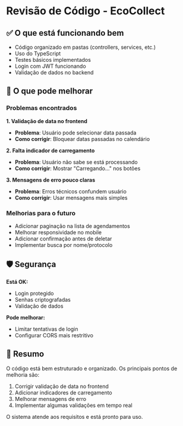 # Revisão de Código - EcoCollect

## ✅ O que está funcionando bem

- Código organizado em pastas (controllers, services, etc.)
- Uso do TypeScript
- Testes básicos implementados
- Login com JWT funcionando
- Validação de dados no backend

## 🔧 O que pode melhorar

### Problemas encontrados

**1. Validação de data no frontend**
- **Problema**: Usuário pode selecionar data passada
- **Como corrigir**: Bloquear datas passadas no calendário

**2. Falta indicador de carregamento**
- **Problema**: Usuário não sabe se está processando
- **Como corrigir**: Mostrar "Carregando..." nos botões

**3. Mensagens de erro pouco claras**
- **Problema**: Erros técnicos confundem usuário
- **Como corrigir**: Usar mensagens mais simples

### Melhorias para o futuro

- Adicionar paginação na lista de agendamentos
- Melhorar responsividade no mobile
- Adicionar confirmação antes de deletar
- Implementar busca por nome/protocolo

## 🛡️ Segurança

**Está OK:**
- Login protegido
- Senhas criptografadas
- Validação de dados

**Pode melhorar:**
- Limitar tentativas de login
- Configurar CORS mais restritivo

## 📝 Resumo

O código está bem estruturado e organizado. Os principais pontos de melhoria são:

1. Corrigir validação de data no frontend
2. Adicionar indicadores de carregamento
3. Melhorar mensagens de erro
4. Implementar algumas validações em tempo real

O sistema atende aos requisitos e está pronto para uso.